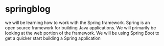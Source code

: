 # springblog

we will be learning how to work with the Spring framework. 
Spring is an open source framework for building Java applications. 
We will primarily be looking at the web portion of the framework. 
We will be using Spring Boot to get a quicker start building a Spring application
